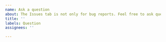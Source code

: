 ```yaml
---
name: Ask a question
about: The Issues tab is not only for bug reports. Feel free to ask questions about the project!
title: ''
labels: Question
assignees: ''

---
```


<!--
There is no constraint on adequate questions. Yet, it might be even more convenient to ask your question in
the Discord chat: https://discord.gg/YWJEX7a.
-->

<!--
It might be useful to specify the package and version you are using.
-->